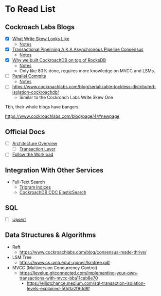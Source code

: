 # To Read List

## Cockroach Labs Blogs

- [x] [What Write Skew Looks Like](https://www.cockroachlabs.com/blog/what-write-skew-looks-like/)
  - [Notes](what_write_skew_looks_like.md)
- [x] [Transactional Pipelining A.K.A Asynchronous Pipeline Consensus](https://www.cockroachlabs.com/blog/transaction-pipelining/)
  - [Notes](./transaction_pipelining.md)
- [x] [Why we built CockroachDB on top of RocksDB](https://www.cockroachlabs.com/blog/cockroachdb-on-rocksd/#what-is-rocksdb)
  - [Notes](./why_rocks_db.md)
  - Only like 80% done, requires more knowledge on MVCC and LSMs.
- [ ] [Parallel Commits](https://www.cockroachlabs.com/blog/parallel-commits/)
  - [Notes](./parallel_commits.md)
- [ ] https://www.cockroachlabs.com/blog/serializable-lockless-distributed-isolation-cockroachdb/
  - Similar to the Cockroach Labs Write Skew One

Tbh, their whole blogs have bangers:

https://www.cockroachlabs.com/blog/page/4/#newpage

## Official Docs

- [ ] [Architecture Overview](https://www.cockroachlabs.com/docs/stable/architecture/overview.html)
  - [ ] [Transaction Layer](https://www.cockroachlabs.com/docs/stable/architecture/transaction-layer.html)
- [ ] [Follow the Workload](https://www.cockroachlabs.com/docs/v2.1/demo-follow-the-workload.html)

## Integration With Other Services

- Full-Text Search
  - [Trigram Indices](https://www.cockroachlabs.com/blog/use-cases-trigram-indexes/)
  - [CockroachDB CDC ElasticSearch](https://www.cockroachlabs.com/blog/cockroachdb-cdc-elasticsearch/)

## SQL

- [ ] [Upsert](https://www.cockroachlabs.com/blog/sql-upsert/)

## Data Structures & Algorithms

- Raft
  - https://www.cockroachlabs.com/blog/consensus-made-thrive/
- LSM Tree
  - https://www.cs.umb.edu/~poneil/lsmtree.pdf
- MVCC (Multiversion Concurrency Control)
  - https://levelup.gitconnected.com/implementing-your-own-transactions-with-mvcc-bba11cab8e70
    - https://elliotchance.medium.com/sql-transaction-isolation-levels-explained-50d1a2f90d8f
